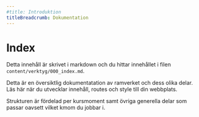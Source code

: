 ```yaml
---
#title: Introduktion
titleBreadcrumb: Dokumentation
---
```

Index
=========================

Detta innehåll är skrivet i markdown och du hittar innehållet i filen `content/verktyg/000_index.md`.

Detta är en översiktlig dokumentatation av ramverket och dess olika delar. Läs här när du utvecklar innehåll, routes och style till din webbplats.

Strukturen är fördelad per kursmoment samt övriga generella delar som passar oavsett vilket kmom du jobbar i.
